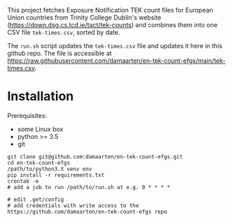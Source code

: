 This project fetches Exposure Notification TEK count files for European Union countries from
Trinity College Dublin's website (https://down.dsg.cs.tcd.ie/tact/tek-counts) and combines
them into one CSV file `tek-times.csv`, sorted by date.

The `run.sh` script updates the `tek-times.csv` file and updates it here in this github repo.
The file is accessible at https://raw.githubusercontent.com/damaarten/en-tek-count-efgs/main/tek-times.csv.

# Installation
Prerequisites:
* some Linux box
* python >= 3.5
* git

```
git clone git@github.com:damaarten/en-tek-count-efgs.git
cd en-tek-count-efgs
/path/to/python3.X venv env
pip install -r requirements.txt
crontab -e
# add a job to run /path/to/run.sh at e.g. 0 * * * *

# edit .get/config
# add credentials with write access to the https://github.com/damaarten/en-tek-count-efgs repo
```    
